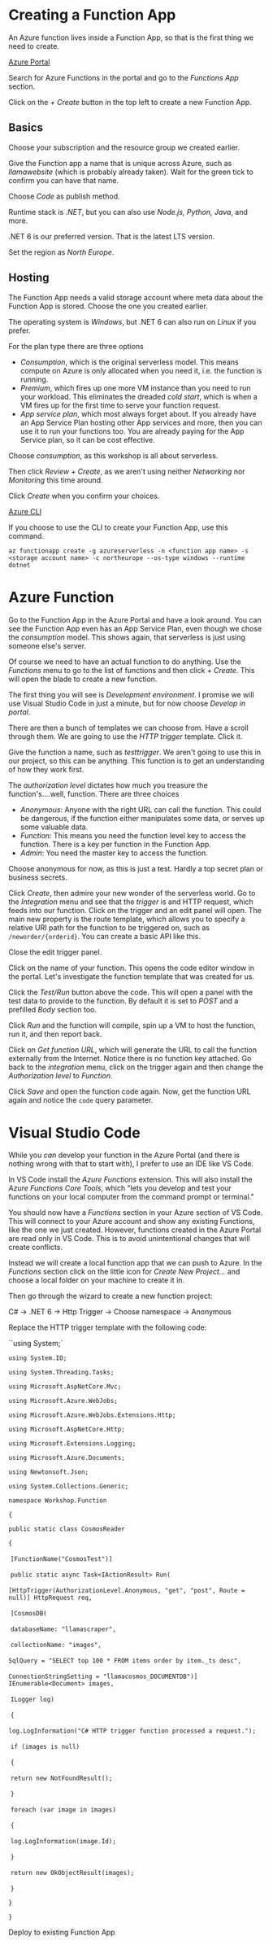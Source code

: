 # Creating a Function App

An Azure function lives inside a Function App, so that is the first thing we need to create. 

<u>Azure Portal</u>

Search for Azure Functions in the portal and go to the *Functions App* section. 

Click on the *+ Create* button in the top left to create a new Function App. 

## Basics

Choose your subscription and the resource group we created earlier. 

Give the Function app a name that is unique across Azure, such as *llamawebsite* (which is probably already taken). Wait for the green tick to confirm you can have that name.

Choose *Code* as publish method. 

Runtime stack is *.NET*, but you can also use *Node.js, Python, Java*, and more.

.NET 6 is our preferred version. That is the latest LTS version.

Set the region as *North Europe*.

## Hosting

The Function App needs a valid storage account where meta data about the Function App is stored. Choose the one you created earlier. 

The operating system is *Windows*, but .NET 6 can also run on *Linux* if you prefer. 

For the plan type there are three options

- *Consumption*, which is the original serverless model. This means compute on Azure is only allocated when you need it, i.e. the function is running.
- *Premium*, which fires up one more VM instance than you need to run your workload. This eliminates the dreaded *cold start*, which is when a VM fires up for the first time to serve your function request.
- *App service plan*, which most always forget about. If you already have an App Service Plan hosting other App services and more, then you can use it to run your functions too. You are already paying for the App Service plan, so it can be cost effective. 

Choose *consumption*, as this workshop is all about serverless. 

Then click *Review + Create*, as we aren't using neither *Networking* nor *Monitoring* this time around. 

Click *Create* when you confirm your choices. 



<u>Azure CLI</u>

If you choose to use the CLI to create your Function App, use this command. 

`az functionapp create -g azureserverless -n <function app name> -s <storage account name> -c northeurope --os-type windows --runtime dotnet `



# Azure Function

Go to the Function App in the Azure Portal and have a look around. You can see the Function App even has an App Service Plan, even though we chose the *consumption* model. This shows again, that serverless is just using someone else's server. 

Of course we need to have an actual function to do anything. Use the *Functions* menu to go to the list of functions and then click *+ Create*. This will open the blade to create a new function. 

The first thing you will see is *Development environment*. I promise we will use Visual Studio Code in just a minute, but for now choose *Develop in portal*. 

There are then a bunch of templates we can choose from. Have a scroll through them. We are going to use the *HTTP trigger* template. Click it. 

Give the function a name, such as *testtrigger*. We aren't going to use this in our project, so this can be anything. This function is to get an understanding of how they work first. 

The *authorization level* dictates how much you treasure the function's....well, function. There are three choices

- *Anonymous*: Anyone with the right URL can call the function. This could be dangerous, if the function either manipulates some data, or serves up some valuable data. 
- *Function*: This means you need the function level key to access the function. There is a key per function in the Function App.
- *Admin*: You need the master key to access the function. 

Choose anonymous for now, as this is just a test. Hardly a top secret plan or business secrets. 

Click *Create*, then admire your new wonder of the serverless world. Go to the *Integration* menu and see that the *trigger* is and HTTP request, which feeds into our function. Click on the trigger and an edit panel will open. The main new property is the route template, which allows you to specify a relative URI path for the function to be triggered on, such as `/neworder/{orderid}`. You can create a basic API like this.

Close the edit trigger panel.

Click on the name of your function. This opens the code editor window in the portal. Let's investigate the function template that was created for us.

Click the *Test/Run* button above the code. This will open a panel with the test data to provide to the function. By default it is set to *POST* and a prefilled *Body* section too. 

Click *Run* and the function will compile, spin up a VM to host the function, run it, and then report back.

Click on *Get function URL*, which will generate the URL to call the function externally from the Internet. Notice there is no function key attached. Go back to the *integration* menu, click on the trigger again and then change the *Authorization level* to *Function*. 

Click *Save* and open the function code again. Now, get the function URL again and notice the `code` query parameter. 

# Visual Studio Code

While you *can* develop your function in the Azure Portal (and there is nothing wrong with that to start with), I prefer to use an IDE like VS Code. 

In VS Code install the *Azure Functions* extension. This will also install the *Azure Functions Core Tools*, which "lets you develop and test your functions on your local computer from the command prompt or terminal." 

You should now have a *Functions* section in your Azure section of VS Code. This will connect to your Azure account and show any existing Functions, like the one we just created. However, functions created in the Azure Portal are read only in VS Code. This is to avoid unintentional changes that will create conflicts. 

Instead we will create a local function app that we can push to Azure. In the *Functions* section click on the little icon for *Create New Project...* and choose a local folder on your machine to create it in.

Then go through the wizard to create a new function project:

C# -> .NET 6 -> Http Trigger -> Choose namespace -> Anonymous 

Replace the HTTP trigger template with the following code:

``using System;`

`using System.IO;`

`using System.Threading.Tasks;`

`using Microsoft.AspNetCore.Mvc;`

`using Microsoft.Azure.WebJobs;`

`using Microsoft.Azure.WebJobs.Extensions.Http;`

`using Microsoft.AspNetCore.Http;`

`using Microsoft.Extensions.Logging;`

`using Microsoft.Azure.Documents;`

`using Newtonsoft.Json;`

`using System.Collections.Generic;`



`namespace Workshop.Function`

`{`

  `public static class CosmosReader`

  `{`

​    `[FunctionName("CosmosTest")]`

​    `public static async Task<IActionResult> Run(`

​      `[HttpTrigger(AuthorizationLevel.Anonymous, "get", "post", Route = null)] HttpRequest req,`

​      `[CosmosDB(`

​      `databaseName: "llamascraper",`

​      `collectionName: "images",`

​      `SqlQuery = "SELECT top 100 * FROM items order by item._ts desc",`

​      `ConnectionStringSetting = "llamacosmos_DOCUMENTDB")] IEnumerable<Document> images,`       

​      `ILogger log)`

​    `{`

​      `log.LogInformation("C# HTTP trigger function processed a request.");`

​      `if (images is null)`

​      `{`

​        `return new NotFoundResult();`

​      `}`

​      `foreach (var image in images)`

​      `{`

​        `log.LogInformation(image.Id);`

​      `}`

​      `return new OkObjectResult(images);`

​    `}`

  `}`

`}`

Deploy to existing Function App

